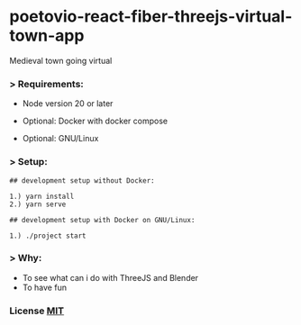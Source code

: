 # poetovio-react-fiber-threejs-virtual-town-app

Medieval town going virtual

### > Requirements:

* Node version 20 or later

* Optional: Docker with docker compose
* Optional: GNU/Linux

### > Setup:

```
## development setup without Docker:

1.) yarn install
2.) yarn serve
```

```
## development setup with Docker on GNU/Linux:

1.) ./project start
```

### > Why:

* To see what can i do with ThreeJS and Blender
* To have fun

### License [MIT](https://github.com/aljazmc/poetovio-react-fiber-threejs-virtual-town-app/blob/main/LICENSE)
